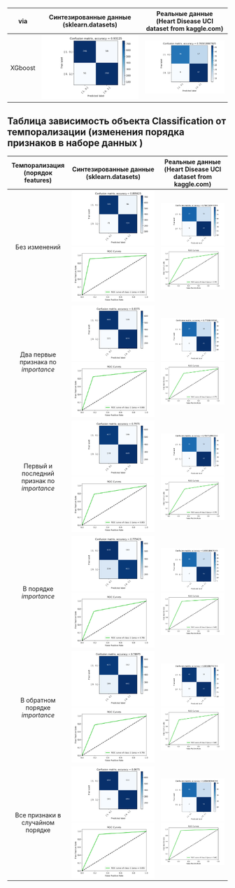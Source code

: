    via      | Синтезированные данные <br>  (sklearn.datasets)  | Реальные данные <br> (Heart Disease UCI dataset from kaggle.com)
:------: | :----: | :----: 
XGboost | <img src="pics/xgcnfSynth.png"> | <img src="pics/xgcnfReal.png">

##       Таблица зависимость объекта __Classification__ от темпорализации  (изменения порядка признаков в наборе данных )

Темпорализация <br> (порядок features) |Синтезированные данные <br>  (sklearn.datasets)  | Реальные данные <br> (Heart Disease UCI dataset from kaggle.com)
:------: | :----: | :----: 
Без изменений  | <img src="pics/cnfSynth.png"> <img src="pics/notempoSynth.png">|  <img src="pics/cnfReal.png"> <img src="pics/notempoReal.png">
Два первые признака по *importance*  |<img src="pics/1st2ndcnfSynth.png"> <img src="pics/1st2ndSynth.png">|<img src="pics/1st2ndcnfReal.png"> <img src="pics/1st2ndReal.png">
Первый и последний признак по *importance*  |<img src="pics/1stEndcnfSynth.png"> <img src="pics/1stEndSynth.png"> |<img src="pics/1stEndcnfReal.png"> <img src="pics/1stEndReal.png">
В порядке *importance* |<img src="pics/ordcnfSynth.png"> <img src="pics/ordSynth.png"> |<img src="pics/ordcnfReal.png"> <img src="pics/ordReal.png">
В обратном порядке *importance*|<img src="pics/nonordcnfSynth.png"> <img src="pics/nonordSynth.png"> |<img src="pics/nonordcnfReal.png"> <img src="pics/nonordReal.png">
Все признаки в случайном порядке|<img src="pics/shuffcnfSynth.png"> <img src="pics/shuffSynth.png"> |<img src="pics/shuffcnfReal.png"> <img src="pics/shuffReal.png">


